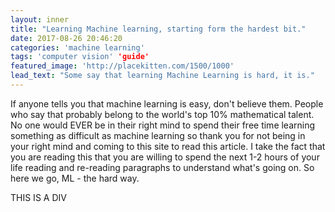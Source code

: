 ```yaml
---
layout: inner
title: "Learning Machine learning, starting form the hardest bit."
date: 2017-08-26 20:46:20
categories: 'machine learning'
tags: 'computer vision' 'guide'
featured_image: 'http://placekitten.com/1500/1000'
lead_text: "Some say that learning Machine Learning is hard, it is."
---
```


If anyone tells you that machine learning is easy, don't believe them. People who say that probably belong to the world's top 10% mathematical talent. No one would EVER be in their right mind to spend their free time learning something as difficult as machine learning so thank you for not being in your right mind and coming to this site to read this article. I take the fact that you are reading this that you are willing to spend the next 1-2 hours of your life reading and re-reading paragraphs to understand what's going on. So here we go, ML - the hard way.

<div>THIS IS A DIV</div>

<THIS IS ALSO A DIV>
